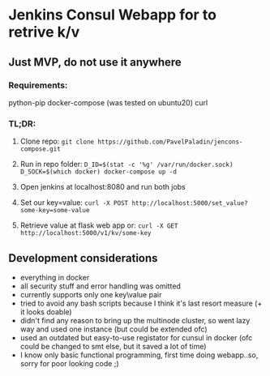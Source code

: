# Jenkins Consul Webapp for to retrive k/v
## Just MVP, do not use it anywhere
### Requirements:
python-pip
docker-compose (was tested on ubuntu20)
curl
### TL;DR:
1. Clone repo:
 `git clone https://github.com/PavelPaladin/jencons-compose.git`  

2. Run in repo folder:
 `D_ID=$(stat -c '%g' /var/run/docker.sock) D_SOCK=$(which docker) docker-compose up -d`  
 
3. Open jenkins at localhost:8080 and run both jobs

4. Set our key=value:
 `curl -X POST http://localhost:5000/set_value?some-key=some-value`

5. Retrieve value at flask web app or:
 `curl -X GET http://localhost:5000/v1/kv/some-key`  


## Development considerations
 - everything in docker  
 - all security stuff and error handling was omitted
 - currently supports only one key\value pair
 - tried to avoid any bash scripts because I think it's last resort measure (+ it looks doable)
 - didn't find any reason to bring up the multinode cluster, so went lazy way and used one instance (but could be extended ofc)
 - used an outdated but easy-to-use registator for cunsul in docker (ofc could be changed to smt else, but it saved a lot of time)
 - I know only basic functional programming, first time doing webapp..so, sorry for poor looking code ;)
